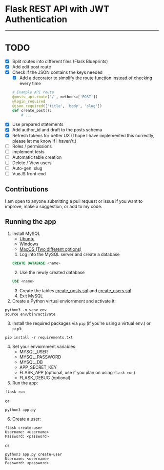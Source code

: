 # Flask REST API with JWT Authentication

---
# TODO
- [x] Split routes into different files (Flask Blueprints)
- [x] Add edit post route
- [x] Check if the JSON contains the keys needed
  - [x] Add a decorator to simplify the route function instead of checking every time
  ```python
  # Example API route
  @posts_api.route('/', methods=['POST'])
  @login_required
  @json_required(['title', 'body', 'slug'])
  def create_post():
      # ...
  ```    
- [x] Use prepared statements
- [x] Add author_id and draft to the posts schema
- [x] Refresh tokens for better UX (I hope I have implemented this correctly, please let me know if I haven't.)
- [ ] Roles / permissions
- [ ] Implement tests
- [ ] Automatic table creation
- [ ] Delete / View users
- [ ] Auto-gen. slug
- [ ] VueJS front-end
## Contributions
I am open to anyone submitting a pull request or issue if you want to improve, make a suggestion, or add to my code.
## Running the app
1. Install MySQL
   * [Ubuntu](https://help.ubuntu.com/lts/serverguide/mysql.html)
   * [Windows](https://dev.mysql.com/downloads/installer/)
   * [MacOS (Two different options)](https://dev.mysql.com/doc/mysql-osx-excerpt/5.7/en/osx-installation.html)
    1. Log into the MySQL server and create a database
    ```sql
    CREATE DATABASE <name>
    ```
    2. Use the newly created database
    ```sql
    USE <name>
    ```
    3. Create the tables [create_posts.sql](create_posts.sql) and [create_users.sql](create_users.sql)
    4. Exit MySQL
2. Create a Python virtual enviornment and activate it:
```
python3 -m venv env
source env/bin/activate
```
3. Install the required packages via ```pip``` (if you're using a virtual env.) or ```pip3```:
```
pip install -r requirements.txt
```
4. Set your enviornment variables:
   * MYSQL_USER
   * MYSQL_PASSWORD
   * MYSQL_DB
   * APP_SECRET_KEY
   * FLASK_APP (optional, use if you plan on using ```flask run```)
   * FLASK_DEBUG (optional)
5. Run the app:
```
flask run
```
or
```
python3 app.py
```
6. Create a user:
```
flask create-user
Username: <username>
Password: <password>
```
or
```
python3 app.py create-user
Username: <username>
Password: <password>
```